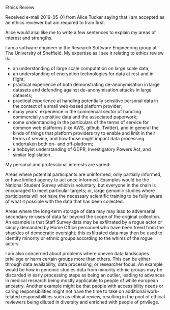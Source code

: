 Ethics Review

Received e-mail 2019-05-01 from Alice Tucker
saying that I am accepted as an ethics reviewer but am required
to train first.

Alice would also like me to write a few sentences to explain my
areas of interest and strengths.

I am a software engineer in the Research Software Engineering
group at The University of Sheffield.
My expertise as I see it relating to ethics review is:

- an understanding of large scale computation on large scale data;
- an understanding of encryption technologies
  for data at rest and in flight;
- practical experience of both demonstrating de-anonymisation in
  large datasets and defending against de-anonymisation attacks
  in large datasets;
- practical experience at handling potentially sensitive
  personal data in the context of a small web-based platform
  provider;
- many years' experience in the commercial sector of handling
  commercially sensitive data and the associated paperwork;
- some understanding in the particulars of the terms of service
  for common web platforms (like AWS, github, Twitter), and in
  general the kinds of things that platform providers try to
  enable and limit in their terms of service, and how those
  might impact data processing undertaken both on- and
  off-platform;
- a hobbyist understanding of GDPR, Investigatory Powers Act,
  and similar leglislation.

My personal and professional interests are varied:

Areas where potential participants are uninformed,
only partially informed, or have limited agency
to act once informed.
Examples would be the National Student Survey which is
voluntary, but everyone in the chain is encouraged to meet
particular targets; or, large genomic studies where participants
will not have the necessary scientific training to be fully
aware of what it possible with the data that has been collected.

Areas where the long-term storage of data may may lead to
adversarial secondary re-uses of data
far beyond the scope of the original collection.
An example is that Staff Survey data may be exfiltrated by a
rogue actor or simply demanded by Home Office personnel who
have been freed from the shackles of democratic oversight;
this exfiltrated data may then be used to identify minority or
ethnic groups according to the whims of the rogue actors.

I am also concerned about problems where uneven data landscapes
privilege or harm certain groups more than others.
This can be either through data availability, data processing,
or researcher focus.
An example would be how in genomic studies data from
minority ethnic groups may be discarded in early processing steps
as being an outlier, leading to advances in medical research
being mostly applicable to people of white european ancestry.
Another example might be that people with accessibility needs or
caring responsibilities might not have the time to take on
additional work-related responsibilities such as ethical review,
resulting in the pool of ethical reviewers being diluted in diversity
and enriched with people of privilege.


